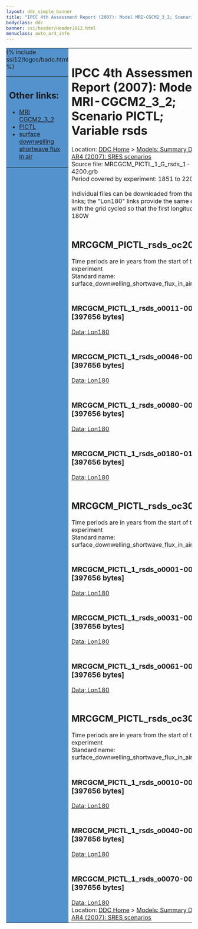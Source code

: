 ```yaml
---
layout: ddc_simple_banner
title: "IPCC 4th Assessment Report (2007): Model MRI-CGCM2_3_2; Scenario PICTL; Variable rsds"
bodyclass: ddc
banner: ssi/header/Header2012.html
menuclass: auto_ar4_info
---
```



<table width="100%" border="0" cellspacing="0" cellpadding="0" style="border-collapse: collapse;">
<tr style="margin:0;padding:0;border:0;">
<td style="margin:0;padding:0;border:0;height:1pt;width:150pt;background:#5492CD;" valign="top" >

<div id="lh-col2" class="auto_ar4_info">
<table class="menumain" bgcolor="#5492CD" cellspacing="0" width="100%" border="0">
<tr><td>
<h2> Other links:</h2>
<ul>
<li><a href="/auto/ar4/model-MRI-CGCM2_3_2.html">MRI<br/>CGCM2_3_2</a></li>
<li><a href="/auto/ar4/scenario-PICTL.html">PICTL</a></li>
<li><a href="/auto/ar4/var-surface_downwelling_shortwave_flux_in_air.html">surface downwelling<br/> shortwave flux in air</a></li>
</ul>
</td></tr>
{% include ssi12/logos/badc.html %}
</table>
</div>
</td>
<td><h1>IPCC 4th Assessment Report (2007): Model MRI-CGCM2_3_2; Scenario PICTL; Variable rsds</h1>

<!-- Breadcrumb1 -->
<div id="breadcrumb1" align="left">
Location: <a href="/index.html">DDC Home</a> > <a href="/sim/gcm_clim/">Models: Summary Data</a>
> <a href="/sim/gcm_clim/SRES_AR4/index.html">AR4 (2007): SRES scenarios</a>
</div>
<!-- End of Breadcrumb1 -->Source file: MRCGCM_PICTL_1_G_rsds_1-4200.grb
<br/>
Period covered by experiment: 1851 to 2200<br/>
<br/>Individual files can be downloaded from the "data" links; the "Lon180" links provide the same data
         with the grid cycled so that the first longitude is 180W<br/>
<br/><h2>MRCGCM_PICTL_rsds_oc20x.tar</h2>
Time periods are in years from the start of the experiment<br/>
Standard name: surface_downwelling_shortwave_flux_in_air<br>
<br/><h3>MRCGCM_PICTL_1_rsds_o0011-0030.nc [397656 bytes]</h3>
<a href="/cgi-bin/downl/ar4_nc/rsds/MRCGCM_PICTL_1_rsds_o0011-0030.nc">Data; </a><a href="/cgi-bin/downl/ar4_nc/rsds/MRCGCM_PICTL_1_rsds_o0011-0030.cyto180.nc"> Lon180</a><br/>
<br/><h3>MRCGCM_PICTL_1_rsds_o0046-0065.nc [397656 bytes]</h3>
<a href="/cgi-bin/downl/ar4_nc/rsds/MRCGCM_PICTL_1_rsds_o0046-0065.nc">Data; </a><a href="/cgi-bin/downl/ar4_nc/rsds/MRCGCM_PICTL_1_rsds_o0046-0065.cyto180.nc"> Lon180</a><br/>
<br/><h3>MRCGCM_PICTL_1_rsds_o0080-0099.nc [397656 bytes]</h3>
<a href="/cgi-bin/downl/ar4_nc/rsds/MRCGCM_PICTL_1_rsds_o0080-0099.nc">Data; </a><a href="/cgi-bin/downl/ar4_nc/rsds/MRCGCM_PICTL_1_rsds_o0080-0099.cyto180.nc"> Lon180</a><br/>
<br/><h3>MRCGCM_PICTL_1_rsds_o0180-0199.nc [397656 bytes]</h3>
<a href="/cgi-bin/downl/ar4_nc/rsds/MRCGCM_PICTL_1_rsds_o0180-0199.nc">Data; </a><a href="/cgi-bin/downl/ar4_nc/rsds/MRCGCM_PICTL_1_rsds_o0180-0199.cyto180.nc"> Lon180</a><br/>
<br/><h2>MRCGCM_PICTL_rsds_oc30a.tar</h2>
Time periods are in years from the start of the experiment<br/>
Standard name: surface_downwelling_shortwave_flux_in_air<br>
<br/><h3>MRCGCM_PICTL_1_rsds_o0001-0030.nc [397656 bytes]</h3>
<a href="/cgi-bin/downl/ar4_nc/rsds/MRCGCM_PICTL_1_rsds_o0001-0030.nc">Data; </a><a href="/cgi-bin/downl/ar4_nc/rsds/MRCGCM_PICTL_1_rsds_o0001-0030.cyto180.nc"> Lon180</a><br/>
<br/><h3>MRCGCM_PICTL_1_rsds_o0031-0060.nc [397656 bytes]</h3>
<a href="/cgi-bin/downl/ar4_nc/rsds/MRCGCM_PICTL_1_rsds_o0031-0060.nc">Data; </a><a href="/cgi-bin/downl/ar4_nc/rsds/MRCGCM_PICTL_1_rsds_o0031-0060.cyto180.nc"> Lon180</a><br/>
<br/><h3>MRCGCM_PICTL_1_rsds_o0061-0090.nc [397656 bytes]</h3>
<a href="/cgi-bin/downl/ar4_nc/rsds/MRCGCM_PICTL_1_rsds_o0061-0090.nc">Data; </a><a href="/cgi-bin/downl/ar4_nc/rsds/MRCGCM_PICTL_1_rsds_o0061-0090.cyto180.nc"> Lon180</a><br/>
<br/><h2>MRCGCM_PICTL_rsds_oc30b.tar</h2>
Time periods are in years from the start of the experiment<br/>
Standard name: surface_downwelling_shortwave_flux_in_air<br>
<br/><h3>MRCGCM_PICTL_1_rsds_o0010-0039.nc [397656 bytes]</h3>
<a href="/cgi-bin/downl/ar4_nc/rsds/MRCGCM_PICTL_1_rsds_o0010-0039.nc">Data; </a><a href="/cgi-bin/downl/ar4_nc/rsds/MRCGCM_PICTL_1_rsds_o0010-0039.cyto180.nc"> Lon180</a><br/>
<br/><h3>MRCGCM_PICTL_1_rsds_o0040-0069.nc [397656 bytes]</h3>
<a href="/cgi-bin/downl/ar4_nc/rsds/MRCGCM_PICTL_1_rsds_o0040-0069.nc">Data; </a><a href="/cgi-bin/downl/ar4_nc/rsds/MRCGCM_PICTL_1_rsds_o0040-0069.cyto180.nc"> Lon180</a><br/>
<br/><h3>MRCGCM_PICTL_1_rsds_o0070-0099.nc [397656 bytes]</h3>
<a href="/cgi-bin/downl/ar4_nc/rsds/MRCGCM_PICTL_1_rsds_o0070-0099.nc">Data; </a><a href="/cgi-bin/downl/ar4_nc/rsds/MRCGCM_PICTL_1_rsds_o0070-0099.cyto180.nc"> Lon180</a><br/>
<!-- Breadcrumb2 -->
<div id="breadcrumb2" align="left">
Location: <a href="/index.html">DDC Home</a> > <a href="/sim/gcm_clim/">Models: Summary Data</a>
> <a href="/sim/gcm_clim/SRES_AR4/index.html">AR4 (2007): SRES scenarios</a>
</div>
<!-- End of Breadcrumb2 --></td></tr></table>
